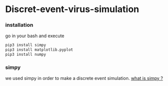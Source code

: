 # Discret-event-virus-simulation

### installation 

go in your bash and execute
```bash
pip3 install simpy
pip3 install matplotlib.pyplot
pip3 install numpy
```
### simpy 
we used simpy in order to make a discrete event simulation. 
[what is simpy ?](https://simpy.readthedocs.io/en/latest/simpy_intro/index.html)

